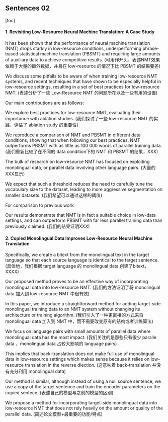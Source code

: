 ## Sentences 02

[toc]

#### 1. Revisiting Low-Resource Neural Machine Translation: A Case Study

It has been shown that the performance of neural machine translation (NMT) drops starkly in low-resource conditions, underperforming phrase-based statistical machine translation (PBSMT) and requiring large amounts of auxiliary data to achieve competitive results. (可用作开头，表述NMT效果依赖于大量的额外数据，并且在 low-resource 的情况下比 PBSMT 的结果要差)

We discuss some pitfalls to be aware of when training low-resource NMT systems, and recent techniques that have shown to be especially helpful in low-resource settings, resulting in a set of best practices for low-resource NMT. (表述分析了一些 Low-Resource NMT 的问题所在以及一些有用的设置)

Our main contributions are as follows:

We explore best practices for low-resource NMT, evaluating their importance with ablation studies. (我们探讨了一些 low-resource NMT 的实践，评估了 ablation study 的重要性)

We reproduce a comparison of NMT and  PBSMT in different data conditions, showing that when following our best practices, NMT outperforms PBSMT with as little as 100 000 words of parallel training data. (我们重新比较了在不同的 data condition下的 NMT 和 PBSMT 的结果，XXX)

The bulk of research on low-resource NMT has focused on exploiting monolingual data, or parallel data involving other language pairs. (大量的XXX显示)

We expect that such a threshold reduces the need to carefully tune the vocabulary size to the dataset, leading to more aggressive segmentation on smaller datasets. (我们希望可以通过这样的阈值)

For comparison to previous work

Our results demonstrate that NMT is in fact a suitable choice in low-data settings, and can outperform PBSMT with far less parallel training data than previously claimed. (我们的结果证明XXX)

#### 2. Copied Monolingual Data Improves Low-Resource Neural Machine Translation

Specifically, we create a bitext from the monolingual text in the target language so that each source language is identical to the target sentence. (具体地，我们根据 target language 的 monolingual data 创建了bitext， XXXX)

Our proposed method proves to be an effective way of incorporating monolingual data into low-resource NMT. (我们的方法证明了将 monolingual data 加入到 low-resource NMT 中很有效)

In this paper, we introduce a straightforward method for adding target-side monolingual training data to an NMT system without changing its architecture or training algorithm. (我们引入了一种更直接的方式来将 monolingual data 加入到 NMT 中，而不需要改变原有的结构或者训练算法)

We focus on language pairs with small amounts of parallel data where monolingual data has the most impact. (我们关注的是那些只有很少 paralle data ，monolingual data 占较大影响的 language pairs)

This implies that back-translation does not make full use of monolingual data in low-resource settings which makes sense because it relies on low-resource translation in the reverse diection. (这意味着 back-translation 并没有充分利用 monolingual data)

Our method is similar, although instead of using a null source sentence, we use a copy of the target sentence and train the encoder parameters on the copied sentece. (表述自己的模型与之前的模型的区别)

We propose a method for incorporating target-side monolingual data into low-resource NMT that does not rely heavily on the amount or quality of the parallel data. (简述论文模型+最重要的功能/特点)



